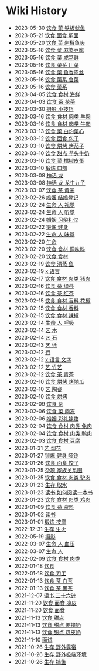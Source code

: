 # Wiki History

- 2023-05-30        [饮食 菜 铁板鱿鱼](/0161_饮食_菜_铁板鱿鱼)
- 2023-05-21        [饮食 面食 焖面](/0160_饮食_面食_焖面)
- 2023-05-20        [饮食 菜 剁椒鱼头](/0159_饮食_菜_剁椒鱼头)
- 2023-05-16        [饮食 菜 麻婆豆腐](/0155_饮食_菜_麻婆豆腐)
- 2023-05-16        [饮食 菜 咸笃鲜](/0154_饮食_菜_咸笃鲜)
- 2023-05-16        [饮食 菜系 川菜](/0156_饮食_菜系_川菜)
- 2023-05-16        [饮食 菜 鱼香肉丝](/0153_饮食_菜_鱼香肉丝)
- 2023-05-16        [饮食 菜系 鲁菜](/0157_饮食_菜系_鲁菜)
- 2023-05-16        [饮食 菜系](/0158_饮食_菜系)
- 2023-04-05        [饮食 食材 海鲜](/0152_饮食_食材_海鲜)
- 2023-04-03        [饮食 茶 花茶](/0151_饮食_茶_花茶)
- 2023-03-30        [摄影 小技巧](/0150_摄影_小技巧)
- 2023-03-16        [饮食 食材 肉类 羊肉](/0148_饮食_食材_肉类_羊肉)
- 2023-03-16        [饮食 食材 肉类 牛肉](/0149_饮食_食材_肉类_牛肉)
- 2023-03-13        [饮食 菜 白灼菜心](/0147_饮食_菜_白灼菜心)
- 2023-03-12        [饮食 面食 包子](/0146_饮食_面食_包子)
- 2023-03-10        [饮食 烘烤 烤茄子](/0143_饮食_烘烤_烤茄子)
- 2023-03-10        [饮食 甜点 芋头牛奶](/0144_饮食_甜点_芋头牛奶)
- 2023-03-10        [饮食 菜 擂椒皮蛋](/0145_饮食_菜_擂椒皮蛋)
- 2023-03-10        [锻炼 口部](/0142_锻炼_口部)
- 2023-03-08        [神话 龙](/0140_神话_龙)
- 2023-03-08        [神话 龙 龙生九子](/0141_神话_龙_龙生九子)
- 2023-03-07        [饮食 茶 黄茶](/0139_饮食_茶_黄茶)
- 2023-02-26        [婚姻 结婚登记](/0138_婚姻_结婚登记)
- 2023-02-24        [生命 人 视觉](/0135_生命_人_视觉)
- 2023-02-24        [生命 人 听觉](/0136_生命_人_听觉)
- 2023-02-24        [婚姻 习俗礼仪](/0137_婚姻_习俗礼仪)
- 2023-02-22        [锻炼 健身](/0134_锻炼_健身)
- 2023-02-22        [生命 人 味觉](/0133_生命_人_味觉)
- 2023-02-20        [生命](/0130_生命)
- 2023-02-20        [饮食 食材 调味料](/0132_饮食_食材_调味料)
- 2023-02-20        [饮食 食材](/0131_饮食_食材)
- 2023-02-19        [饮食 清蒸 鱼](/0128_饮食_清蒸_鱼)
- 2023-02-19        [x 语言](/0129_x_语言)
- 2023-02-17        [饮食 食材 肉类 猪肉](/0127_饮食_食材_肉类_猪肉)
- 2023-02-16        [饮食 茶 绿茶](/0125_饮食_茶_绿茶)
- 2023-02-16        [饮食 茶 红茶](/0126_饮食_茶_红茶)
- 2023-02-15        [饮食 食材 香料 花椒](/0123_饮食_食材_香料_花椒)
- 2023-02-15        [饮食 食材 香料](/0122_饮食_食材_香料)
- 2023-02-15        [饮食 食材 辣椒](/0124_饮食_食材_辣椒)
- 2023-02-14        [生命 人 呼吸](/0119_生命_人_呼吸)
- 2023-02-14        [艺 木](/0120_艺_木)
- 2023-02-14        [艺 石](/0121_艺_石)
- 2023-02-13        [艺 纸](/0118_艺_纸)
- 2023-02-12        [行](/0115_行)
- 2023-02-12        [x 语言 文字](/0114_x_语言_文字)
- 2023-02-12        [艺 竹艺](/0116_艺_竹艺)
- 2023-02-12        [饮食 茶 青茶](/0117_饮食_茶_青茶)
- 2023-02-10        [饮食 烘烤 烤地瓜](/0112_饮食_烘烤_烤地瓜)
- 2023-02-10        [艺 陶瓷](/0111_艺_陶瓷)
- 2023-02-10        [饮食 烘烤](/0113_饮食_烘烤)
- 2023-02-09        [饮食 茶](/0110_饮食_茶)
- 2023-02-06        [饮食 菜 肉冻](/0109_饮食_菜_肉冻)
- 2023-02-06        [婚姻 彩礼嫁妆](/0108_婚姻_彩礼嫁妆)
- 2023-02-04        [饮食 食材 肉类 兔肉](/0106_饮食_食材_肉类_兔肉)
- 2023-02-04        [饮食 食材 肉类 鸭肉](/0107_饮食_食材_肉类_鸭肉)
- 2023-02-03        [饮食 食材 豆腐](/0105_饮食_食材_豆腐)
- 2023-01-31        [艺 烟花](/0104_艺_烟花)
- 2023-01-27        [锻炼 健身 哑铃](/0103_锻炼_健身_哑铃)
- 2023-01-26        [饮食 面食 饺子](/0102_饮食_面食_饺子)
- 2023-01-25        [杂项 家族关系图](/0100_杂项_家族关系图)
- 2023-01-25        [饮食 食材 肉类 驴肉](/0101_饮食_食材_肉类_驴肉)
- 2023-01-23        [生存 取水](/0098_生存_取水)
- 2023-01-23        [读书 如何阅读一本书](/0099_读书_如何阅读一本书)
- 2023-01-23        [饮食 食材 肉类 鸡肉](/0097_饮食_食材_肉类_鸡肉)
- 2023-01-09        [饮食 茶 资料](/0096_饮食_茶_资料)
- 2023-01-02        [读书](/0095_读书)
- 2023-01-01        [锻炼 按摩](/0094_锻炼_按摩)
- 2022-12-31        [生存 生火](/0093_生存_生火)
- 2022-05-19        [摄影](/0089_摄影)
- 2022-03-07        [生命 人 血压](/0088_生命_人_血压)
- 2022-03-07        [生命 人](/0087_生命_人)
- 2022-02-09        [饮食 食材 肉类](/0086_饮食_食材_肉类)
- 2022-01-18        [饮食](/0084_饮食)
- 2022-01-18        [饮食 刀工](/0085_饮食_刀工)
- 2022-01-13        [饮食 茶 白茶](/0083_饮食_茶_白茶)
- 2022-01-13        [饮食 茶 黑茶](/0082_饮食_茶_黑茶)
- 2021-12-07        [读书 三十六计](/0081_读书_三十六计)
- 2021-11-20        [饮食 面食 凉皮](/0080_饮食_面食_凉皮)
- 2021-11-20        [饮食 面食](/0079_饮食_面食)
- 2021-11-13        [饮食 甜点](/0076_饮食_甜点)
- 2021-11-13        [饮食 甜点 姜撞奶](/0078_饮食_甜点_姜撞奶)
- 2021-11-13        [饮食 甜点 双皮奶](/0077_饮食_甜点_双皮奶)
- 2021-11-10        [面试](/0075_面试)
- 2021-10-26        [生存 野外露宿](/0074_生存_野外露宿)
- 2021-10-26        [生存 野外极端环境](/0072_生存_野外极端环境)
- 2021-10-26        [生存 捕鱼](/0073_生存_捕鱼)
